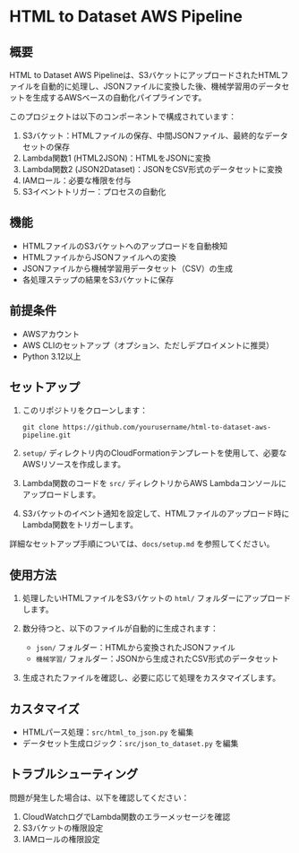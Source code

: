 # HTML to Dataset AWS Pipeline

## 概要

HTML to Dataset AWS Pipelineは、S3バケットにアップロードされたHTMLファイルを自動的に処理し、JSONファイルに変換した後、機械学習用のデータセットを生成するAWSベースの自動化パイプラインです。

このプロジェクトは以下のコンポーネントで構成されています：

1. S3バケット：HTMLファイルの保存、中間JSONファイル、最終的なデータセットの保存
2. Lambda関数1 (HTML2JSON)：HTMLをJSONに変換
3. Lambda関数2 (JSON2Dataset)：JSONをCSV形式のデータセットに変換
4. IAMロール：必要な権限を付与
5. S3イベントトリガー：プロセスの自動化

## 機能

- HTMLファイルのS3バケットへのアップロードを自動検知
- HTMLファイルからJSONファイルへの変換
- JSONファイルから機械学習用データセット（CSV）の生成
- 各処理ステップの結果をS3バケットに保存

## 前提条件

- AWSアカウント
- AWS CLIのセットアップ（オプション、ただしデプロイメントに推奨）
- Python 3.12以上

## セットアップ

1. このリポジトリをクローンします：
   ```
   git clone https://github.com/yourusername/html-to-dataset-aws-pipeline.git
   ```

2. `setup/` ディレクトリ内のCloudFormationテンプレートを使用して、必要なAWSリソースを作成します。

3. Lambda関数のコードを `src/` ディレクトリからAWS Lambdaコンソールにアップロードします。

4. S3バケットのイベント通知を設定して、HTMLファイルのアップロード時にLambda関数をトリガーします。

詳細なセットアップ手順については、`docs/setup.md` を参照してください。

## 使用方法

1. 処理したいHTMLファイルをS3バケットの `html/` フォルダーにアップロードします。

2. 数分待つと、以下のファイルが自動的に生成されます：
   - `json/` フォルダー：HTMLから変換されたJSONファイル
   - `機械学習/` フォルダー：JSONから生成されたCSV形式のデータセット

3. 生成されたファイルを確認し、必要に応じて処理をカスタマイズします。

## カスタマイズ

- HTMLパース処理：`src/html_to_json.py` を編集
- データセット生成ロジック：`src/json_to_dataset.py` を編集

## トラブルシューティング

問題が発生した場合は、以下を確認してください：

1. CloudWatchログでLambda関数のエラーメッセージを確認
2. S3バケットの権限設定
3. IAMロールの権限設定


